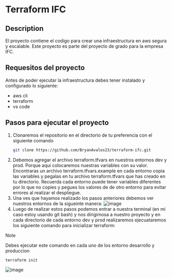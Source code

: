 # Terraform IFC

## Description
El proyecto contiene el codigo para crear una infraestructura en aws segura y escalable. Este proyecto es parte del proyecto de grado para la empresa IFC.

## Requesitos del proyecto
Antes de poder ejecutar la infraestructura debes tener instalado y configurado lo siguiente:
- aws cli
- terraform
- vs code

## Pasos para ejecutar el proyecto
1. Clonaremos el repositorio en el directorio de tu preferencia con el siguiente comando
   ```bash
   git clone https://github.com/BryanAvalos23/terraform-ifc.git
   ```
2. Debemos agregar el archivo terraform.tfvars en nuestros entornos dev y prod. Porque aqui colocaremos nuestras variables con su valor. Encontraras un archivo terraform.tfvars.example en cada entorno
   copia las variables y pegalas en tu archivo terraform.tfvars que has creado en tu directorio. Recuerda cada entorno puede tener variables diferentes por lo que no copies y pegues los valores de de otro
   entorno para evitar errores al realizar el despliegue.
3. Una ves que hayamos realizado los pasos anteriores debemos ver nuestros entornos de la sigueinte manera:
    ![image](https://github.com/user-attachments/assets/8564299f-9413-43ec-a7c4-722148b47c23)
4. Luego de realizar estos pasos podemos entrar a nuestra terminal (en mi caso estoy usando git bash) y nos dirigimosa a nuestro proyecto y en cada directorio de cada entorno dev y prod realizaremos
   ejecuataremos los siguiente comando para inicializar terraform:

  >[!NOTE]
  >Debes ejecutar este comando en cada uno de los entorno desarrollo y produccion

  ```bash
  terraform init
  ```
  ![image](https://github.com/user-attachments/assets/f977a339-950b-4270-90c7-12ceb3e29832)
